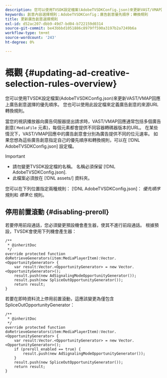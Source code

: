```yaml
---
description: 您可以使用TVSDK設定檔案(AdobeTVSDKConfig.json)來更新VAST/VMAP回應上廣告創意選擇的優先順序。 您也可以使用此設定檔來定義廣告創意的來源URL轉換規則。
keywords: 創意內容選擇規則；AdobeTVSDKConfig；廣告創意優先順序；轉換規則
title: 更新廣告創意選擇規則
exl-id: d52ac207-dbb9-49d7-bd04-b722159d0314
source-git-commit: be43bbbd1051886c8979ff590a3197b2a7249b6a
workflow-type: tm+mt
source-wordcount: '243'
ht-degree: 0%

---
```


# 概觀 {#updating-ad-creative-selection-rules-overview}

您可以使用TVSDK設定檔案(AdobeTVSDKConfig.json)來更新VAST/VMAP回應上廣告創意選擇的優先順序。 您也可以使用此設定檔來定義廣告創意的來源URL轉換規則。

當您的視訊播放器向廣告伺服器提出請求時，VAST/VMAP回應通常包括多個廣告創意( `MediaFile` 元素)，每個元素都會提供不同容器轉碼器版本的URL。 在某些情況下，VAST/VMAP回應中的廣告創意會分別為廣告提供不同的位元速率。 如果您想為這些廣告創意指定自己的優先順序和轉換規則，可以在 [!DNL AdobeTVSDKConfig.json] 設定檔。

>[!IMPORTANT]
>
>* 請勿變更TVSDK設定檔的名稱。 名稱必須保留 [!DNL AdobeTVSDKConfig.json].
>* 此檔案必須放在 [!DNL assets/] 資料夾。
>


您可以在下列位置指定兩種規則： [!DNL AdobeTVSDKConfig.json]： *優先順序* 規則和 *標準化* 規則。

## 停用前置滾動 {#disabling-preroll}

若要停用前段通話，您必須變更預設機會產生器，使其不進行前段通話。 根據預設，TVSDK會使用下列機會產生器：

```
/** 
 * @inheritDoc 
 */ 
override protected function doRetrieveGenerators(item:MediaPlayerItem):Vector.<OpportunityGenerator> { 
    var result:Vector.<OpportunityGenerator> = new Vector.<OpportunityGenerator>(); 
    result.push(new AdSignalingModeOpportunityGenerator()); 
    result.push(new SpliceOutOpportunityGenerator()); 
    return result; 
} 
```

若要在即時資料流上停用前置滾動，這應該變更為僅包含SpliceOutOpportunityGenerator：

```
/** 
 * @inheritDoc 
 */ 
override protected function doRetrieveGenerators(item:MediaPlayerItem):Vector.<OpportunityGenerator> { 
    var result:Vector.<OpportunityGenerator> = new Vector.<OpportunityGenerator>(); 
    if (preroll_enabled == true) { 
        result.push(new AdSignalingModeOpportunityGenerator()); 
    } 
    result.push(new SpliceOutOpportunityGenerator()); 
    return result; 
}
```
